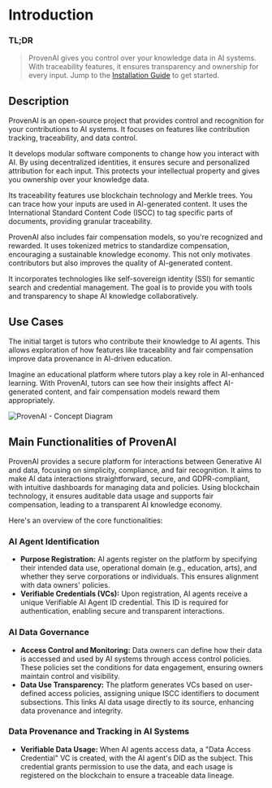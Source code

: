 # Introduction

### TL;DR
> ProvenAI gives you control over your knowledge data in AI systems. With traceability features, it ensures transparency and ownership for every input.
> Jump to the [Installation Guide](../Getting%20Started/Installation) to get started.


## Description

ProvenAI is an open-source project that provides control and recognition for your contributions to AI systems. It focuses on features like contribution tracking, traceability, and data control.

It develops modular software components to change how you interact with AI. By using decentralized identities, it ensures secure and personalized attribution for each input. This protects your intellectual property and gives you ownership over your knowledge data.

Its traceability features use blockchain technology and Merkle trees. You can trace how your inputs are used in AI-generated content. It uses the International Standard Content Code (ISCC) to tag specific parts of documents, providing granular traceability.

ProvenAI also includes fair compensation models, so you're recognized and rewarded. It uses tokenized metrics to standardize compensation, encouraging a sustainable knowledge economy. This not only motivates contributors but also improves the quality of AI-generated content.

It incorporates technologies like self-sovereign identity (SSI) for semantic search and credential management. The goal is to provide you with tools and transparency to shape AI knowledge collaboratively.

## Use Cases

The initial target is tutors who contribute their knowledge to AI agents. This allows exploration of how features like traceability and fair compensation improve data provenance in AI-driven education.

Imagine an educational platform where tutors play a key role in AI-enhanced learning. With ProvenAI, tutors can see how their insights affect AI-generated content, and fair compensation models reward them appropriately.

![ProvenAI - Concept Diagram](https://github.com/ctrl-space-labs/proven-ai/assets/75636288/48b27e74-3674-49f7-b12c-77ed92c73011)

## Main Functionalities of ProvenAI

ProvenAI provides a secure platform for interactions between Generative AI and data, focusing on simplicity, compliance, and fair recognition. It aims to make AI data interactions straightforward, secure, and GDPR-compliant, with intuitive dashboards for managing data and policies. Using blockchain technology, it ensures auditable data usage and supports fair compensation, leading to a transparent AI knowledge economy.

Here's an overview of the core functionalities:

### AI Agent Identification

- **Purpose Registration:** AI agents register on the platform by specifying their intended data use, operational domain (e.g., education, arts), and whether they serve corporations or individuals. This ensures alignment with data owners' policies.
- **Verifiable Credentials (VCs):** Upon registration, AI agents receive a unique Verifiable AI Agent ID credential. This ID is required for authentication, enabling secure and transparent interactions.

### AI Data Governance

- **Access Control and Monitoring:** Data owners can define how their data is accessed and used by AI systems through access control policies. These policies set the conditions for data engagement, ensuring owners maintain control and visibility.
- **Data Use Transparency:** The platform generates VCs based on user-defined access policies, assigning unique ISCC identifiers to document subsections. This links AI data usage directly to its source, enhancing data provenance and integrity.

### Data Provenance and Tracking in AI Systems

- **Verifiable Data Usage:** When AI agents access data, a "Data Access Credential" VC is created, with the AI agent's DID as the subject. This credential grants permission to use the data, and each usage is registered on the blockchain to ensure a traceable data lineage.

